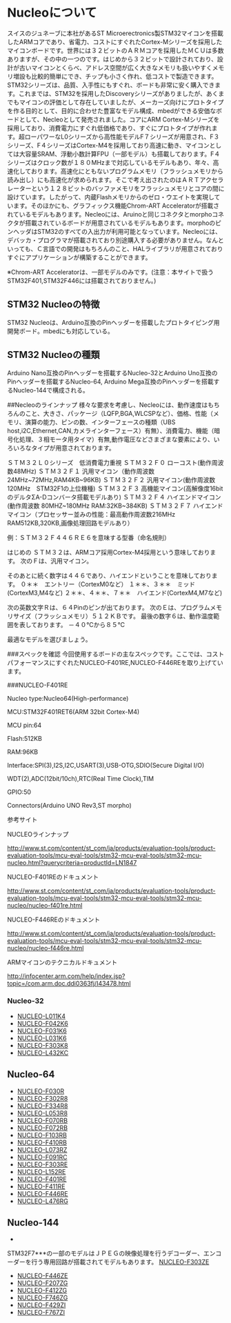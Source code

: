 # Nucleoについて

スイスのジュネーブに本社があるST Microerectronics製STM32マイコンを搭載したARMコアであり、省電力、コストにすぐれたCortex-Mシリーズを採用したマイコンボードです。世界には３２ビットのＡＲＭコアを採用したＭＣＵは多数ありますが、その中の一つのです。はじめから３２ビットで設計されており、設計が古いマイコンとくらべ、アドレス空間が広く大きなメモリも扱いやすくメモリ増設も比較的簡単にでき、チップも小さく作れ、低コストで製造できます。STM32シリーズは、品質、入手性にもすぐれ、ボードも非常に安く購入できます。これまでは、STM32を採用したDiscoveryシリーズがありましたが、あくまでもマイコンの評価として存在していましたが、メーカーズ向けにプロトタイプを作る目的として、目的に合わせた豊富なモデル構成、mbedができる安価なボードとして、Necleoとして発売されました。コアにARM Cortex-Mシリーズを採用しており、消費電力にすぐれ低価格であり、すぐにプロトタイプが作れます。超ローパワーなL0シリーズから高性能モデルF７シリーズが用意され、F３シリーズ、F４シリーズはCortex-M4を採用しており高速に動き、マイコンとしては大容量SRAM、浮動小数計算FPU（一部モデル）も搭載しております。F４シリーズはクロック数が１８０MHzまで対応しているモデルもあり、年々、高速化しております。高速化にともないプログラムメモリ（フラッシュメモリから読み出し）にも高速化が求められます。そこで考え出されたのはＡＲＴアクセラレーターという１２８ビットのバッファメモリをフラッシュメモリとコアの間に設けています。したがって、内蔵Flashメモリからのゼロ・ウエイトを実現しています。そのほかにも、グラフィックス機能Chrom-ART Acceleratorが搭載されているモデルもあります。Necleoには、Aruinoと同じコネクタとmorphoコネクタが搭載されているボードが用意されているモデルもあります。morphoのピンヘッダはSTM32のすべての入出力が利用可能となっています。Necleoには、デバッカ・プログラマが搭載されており別途購入する必要がありません。なんといっても、Ｃ言語での開発はもちろんのこと、HALライブラリが用意されておりすぐにアプリケーションが構築することができます。

※Chrom-ART Acceleratorは、一部モデルのみです。(注意：本サイトで扱うSTM32F401,STM32F446には搭載されておりません。)

## STM32 Nucleoの特徴

STM32 Nucleoは、Arduino互換のPinヘッダーを搭載したプロトタイピング用開発ボード。mbedにも対応している。

## STM32 Nucleoの種類

Arduino Nano互換のPinヘッダーを搭載するNucleo-32とArduino Uno互換のPinヘッダーを搭載するNucleo-64, Arduino Mega互換のPinヘッダーを搭載するNucleo-144で構成される。

##Necleoのラインナップ
様々な要求を考慮し、Necleoには、動作速度はもちろんのこと、大きさ、パッケージ（LQFP,BGA,WLCSPなど）、価格、性能（メモリ、演算の能力、ピンの数、インターフェースの種類（UBS host,i2C,Ethernet,CAN,カメラインターフェース）有無）、消費電力、機能（暗号化処理、３相モータ用タイマ）有無,動作電圧などさまざまな要素により、いろいろなタイプが用意されております。

ＳＴＭ３２Ｌ０シリーズ　低消費電力重視
ＳＴＭ３２Ｆ０         ローコスト(動作周波数48MHz)
ＳＴＭ３２Ｆ１         汎用マイコン（動作周波数24MHz~72MHz,RAM4KB~96KB)
ＳＴＭ３２Ｆ２         汎用マイコン(動作周波数120MHz　STM32F1の上位機種)
ＳＴＭ３２Ｆ３         高機能マイコン(高解像度16bitのデルタΣA-Dコンバータ搭載モデルあり)
ＳＴＭ３２Ｆ４         ハイエンドマイコン(動作周波数 80MHZ~180MHz RAM:32KB~384KB)
ＳＴＭ３２Ｆ７         ハイエンドマイコン（プロセッサー並みの性能：最高動作周波数216MHz RAM512KB,320KB,画像処理回路モデルあり）

例：ＳＴＭ３２Ｆ４４６ＲＥ６を意味する型番（命名規則）

はじめの
ＳＴＭ３２は、ARMコア採用Cortex-M4採用という意味しております。
次のＦは、汎用マイコン。

そのあとに続く数字は４４６であり、ハイエンドということを意味しております。
０＊＊　エントリー（CortexM0など）
１＊＊、３＊＊　ミッド(CortexM3,M4など)
２＊＊、４＊＊、７＊＊　ハイエンド(CortexM4,M7など)

次の英数文字Ｒは、６４Pinのピンが出ております。
次のＥは、プログラムメモリサイズ（フラッシュメモリ）５１２ＫＢです。
最後の数字６は、動作温度範囲を表しております。
－４０℃から８５℃

最適なモデルを選びましょう。

###スペックを確認
今回使用するボードの主なスペックです。ここでは、コストパフォーマンスにすぐれたNUCLEO-F401RE,NUCLEO-F446REを取り上げています。

###NUCLEO-F401RE

Nucleo type:Nucleo64(High-performance)

MCU:STM32F401RET6(ARM 32bit Cortex-M4)

MCU pin:64

Flash:512KB

RAM:96KB

Interface:SPI(3),I2S,I2C,USART(3),USB-OTG,SDIO(Secure Digital I/O)

WDT(2),ADC(12bit/10ch),RTC(Real Time Clock),TIM

GPIO:50

Connectors(Arduino UNO Rev3,ST morpho)

参考サイト

NUCLEOラインナップ

http://www.st.com/content/st_com/ja/products/evaluation-tools/product-evaluation-tools/mcu-eval-tools/stm32-mcu-eval-tools/stm32-mcu-nucleo.html?querycriteria=productId=LN1847

NUCLEO-F401REのドキュメント

http://www.st.com/content/st_com/ja/products/evaluation-tools/product-evaluation-tools/mcu-eval-tools/stm32-mcu-eval-tools/stm32-mcu-nucleo/nucleo-f401re.html

NUCLEO-F446REのドキュメント

http://www.st.com/content/st_com/ja/products/evaluation-tools/product-evaluation-tools/mcu-eval-tools/stm32-mcu-eval-tools/stm32-mcu-nucleo/nucleo-f446re.html

ARMマイコンのテクニカルドキュメント

http://infocenter.arm.com/help/index.jsp?topic=/com.arm.doc.ddi0363fj/I43478.html



### Nucleo-32
* [NUCLEO-L011K4](http://www.st.com/content/st_com/ja/products/evaluation-tools/product-evaluation-tools/mcu-eval-tools/stm32-mcu-eval-tools/stm32-mcu-nucleo/nucleo-l011k4.html)
* [NUCLEO-F042K6](http://www.st.com/content/st_com/ja/products/evaluation-tools/product-evaluation-tools/mcu-eval-tools/stm32-mcu-eval-tools/stm32-mcu-nucleo/nucleo-f042k6.html)
* [NUCLEO-F031K6](http://www.st.com/content/st_com/ja/products/evaluation-tools/product-evaluation-tools/mcu-eval-tools/stm32-mcu-eval-tools/stm32-mcu-nucleo/nucleo-f031k6.html)
* [NUCLEO-L031K6](http://www.st.com/content/st_com/ja/products/evaluation-tools/product-evaluation-tools/mcu-eval-tools/stm32-mcu-eval-tools/stm32-mcu-nucleo/nucleo-l031k6.html)
* [NUCLEO-F303K8](http://www.st.com/content/st_com/ja/products/evaluation-tools/product-evaluation-tools/mcu-eval-tools/stm32-mcu-eval-tools/stm32-mcu-nucleo/nucleo-f303k8.html)
* [NUCLEO-L432KC](http://www.st.com/content/st_com/ja/products/evaluation-tools/product-evaluation-tools/mcu-eval-tools/stm32-mcu-eval-tools/stm32-mcu-nucleo/nucleo-l432kc.html)

## Nucleo-64
* [NUCLEO-F030R](http://www.st.com/content/st_com/ja/products/evaluation-tools/product-evaluation-tools/mcu-eval-tools/stm32-mcu-eval-tools/stm32-mcu-nucleo/nucleo-f030r8.html)
* [NUCLEO-F302R8](http://www.st.com/content/st_com/ja/products/evaluation-tools/product-evaluation-tools/mcu-eval-tools/stm32-mcu-eval-tools/stm32-mcu-nucleo/nucleo-f302r8.html)
* [NUCLEO-F334R8](http://www.st.com/content/st_com/ja/products/evaluation-tools/product-evaluation-tools/mcu-eval-tools/stm32-mcu-eval-tools/stm32-mcu-nucleo/nucleo-f334r8.html)
* [NUCLEO-L053R8](http://www.st.com/content/st_com/ja/products/evaluation-tools/product-evaluation-tools/mcu-eval-tools/stm32-mcu-eval-tools/stm32-mcu-nucleo/nucleo-l053r8.html)
* [NUCLEO-F070RB](http://www.st.com/content/st_com/ja/products/evaluation-tools/product-evaluation-tools/mcu-eval-tools/stm32-mcu-eval-tools/stm32-mcu-nucleo/nucleo-f070rb.html)
* [NUCLEO-F072RB](http://www.st.com/content/st_com/ja/products/evaluation-tools/product-evaluation-tools/mcu-eval-tools/stm32-mcu-eval-tools/stm32-mcu-nucleo/nucleo-f072rb.html)
* [NUCLEO-F103RB](http://www.st.com/content/st_com/ja/products/evaluation-tools/product-evaluation-tools/mcu-eval-tools/stm32-mcu-eval-tools/stm32-mcu-nucleo/nucleo-f103rb.html)
* [NUCLEO-F410RB](http://www.st.com/content/st_com/ja/products/evaluation-tools/product-evaluation-tools/mcu-eval-tools/stm32-mcu-eval-tools/stm32-mcu-nucleo/nucleo-f410rb.html)
* [NUCLEO-L073RZ](http://www.st.com/content/st_com/ja/products/evaluation-tools/product-evaluation-tools/mcu-eval-tools/stm32-mcu-eval-tools/stm32-mcu-nucleo/nucleo-l073rz.html)
* [NUCLEO-F091RC](http://www.st.com/content/st_com/ja/products/evaluation-tools/product-evaluation-tools/mcu-eval-tools/stm32-mcu-eval-tools/stm32-mcu-nucleo/nucleo-f091rc.html)
* [NUCLEO-F303RE](http://www.st.com/content/st_com/ja/products/evaluation-tools/product-evaluation-tools/mcu-eval-tools/stm32-mcu-eval-tools/stm32-mcu-nucleo/nucleo-f303re.html)
* [NUCLEO-L152RE](http://www.st.com/content/st_com/ja/products/evaluation-tools/product-evaluation-tools/mcu-eval-tools/stm32-mcu-eval-tools/stm32-mcu-nucleo/nucleo-l152re.html)
* [NUCLEO-F401RE](http://www.st.com/content/st_com/ja/products/evaluation-tools/product-evaluation-tools/mcu-eval-tools/stm32-mcu-eval-tools/stm32-mcu-nucleo/nucleo-f401re.html)
* [NUCLEO-F411RE](http://www.st.com/content/st_com/ja/products/evaluation-tools/product-evaluation-tools/mcu-eval-tools/stm32-mcu-eval-tools/stm32-mcu-nucleo/nucleo-f411re.html)
* [NUCLEO-F446RE](http://www.st.com/content/st_com/ja/products/evaluation-tools/product-evaluation-tools/mcu-eval-tools/stm32-mcu-eval-tools/stm32-mcu-nucleo/nucleo-f446re.html)
* [NUCLEO-L476RG](http://www.st.com/content/st_com/ja/products/evaluation-tools/product-evaluation-tools/mcu-eval-tools/stm32-mcu-eval-tools/stm32-mcu-nucleo/nucleo-l476rg.html)

## Nucleo-144
*
STM32F7***の一部のモデルはＪＰＥＧの映像処理を行うデコーダー、エンコーダーを行う専用回路が搭載されてモデルもあります。
 [NUCLEO-F303ZE](http://www.st.com/content/st_com/ja/products/evaluation-tools/product-evaluation-tools/mcu-eval-tools/stm32-mcu-eval-tools/stm32-mcu-nucleo/nucleo-f303ze.html)
* [NUCLEO-F446ZE](http://www.st.com/content/st_com/ja/products/evaluation-tools/product-evaluation-tools/mcu-eval-tools/stm32-mcu-eval-tools/stm32-mcu-nucleo/nucleo-f446ze.html)
* [NUCLEO-F207ZG](http://www.st.com/content/st_com/ja/products/evaluation-tools/product-evaluation-tools/mcu-eval-tools/stm32-mcu-eval-tools/stm32-mcu-nucleo/nucleo-f207zg.html)
* [NUCLEO-F412ZG](http://www.st.com/content/st_com/ja/products/evaluation-tools/product-evaluation-tools/mcu-eval-tools/stm32-mcu-eval-tools/stm32-mcu-nucleo/nucleo-f412zg.html)
* [NUCLEO-F746ZG](http://www.st.com/content/st_com/ja/products/evaluation-tools/product-evaluation-tools/mcu-eval-tools/stm32-mcu-eval-tools/stm32-mcu-nucleo/nucleo-f746zg.html)
* [NUCLEO-F429ZI](http://www.st.com/content/st_com/ja/products/evaluation-tools/product-evaluation-tools/mcu-eval-tools/stm32-mcu-eval-tools/stm32-mcu-nucleo/nucleo-f429zi.html)
* [NUCLEO-F767ZI](http://www.st.com/content/st_com/ja/products/evaluation-tools/product-evaluation-tools/mcu-eval-tools/stm32-mcu-eval-tools/stm32-mcu-nucleo/nucleo-f767zi.html)
